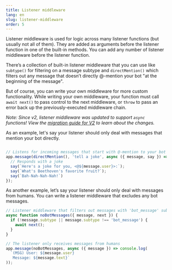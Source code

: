```yaml
---
title: Listener middleware
lang: en
slug: listener-middleware
order: 5
---
```


<div class="section-content">
Listener middleware is used for logic across many listener functions (but usually not all of them). They are added as arguments before the listener function in one of the built-in methods. You can add any number of listener middleware before the listener function.

There’s a collection of built-in listener middleware that you can use like `subtype()` for filtering on a message subtype and `directMention()` which filters out any message that doesn’t directly @-mention your bot "at the beginning of the message". 

But of course, you can write your own middleware for more custom functionality. While writing your own middleware, your function must call `await next()` to pass control to the next middleware, or `throw` to pass an error back up the previously-executed middleware chain.

*Note: Since v2, listener middleware was updated to support `async` functions! View the [migration guide for V2](https://slack.dev/bolt/tutorial/migration-v2) to learn about the changes.*
</div>

As an example, let's say your listener should only deal with messages that mention your bot directly.


```javascript

// Listens for incoming messages that start with @-mention to your bot and contain "tell a joke"
app.message(directMention(), 'tell a joke', async ({ message, say }) => {
  // Responds with a joke
  say(`Here's a joke for you, <@${message.user}>:`);
  say(`What's Beethoven's favorite fruit?`);
  say(`Bah-Nah-Nah-Nah!`)
});
```

As another example, let’s say your listener should only deal with messages from humans. You can write a listener middleware that excludes any bot messages.

```javascript
// Listener middleware that filters out messages with 'bot_message' subtype
async function noBotMessages({ message, next }) {
  if (!message.subtype || message.subtype !== 'bot_message') {
    await next();
  }
}

// The listener only receives messages from humans
app.message(noBotMessages, async ({ message }) => console.log(
  `(MSG) User: ${message.user}
   Message: ${message.text}`
));
```

